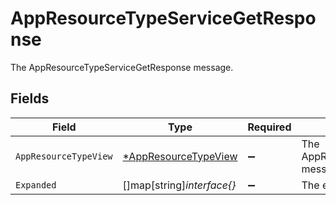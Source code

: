 # AppResourceTypeServiceGetResponse

The AppResourceTypeServiceGetResponse message.


## Fields

| Field                                                              | Type                                                               | Required                                                           | Description                                                        |
| ------------------------------------------------------------------ | ------------------------------------------------------------------ | ------------------------------------------------------------------ | ------------------------------------------------------------------ |
| `AppResourceTypeView`                                              | [*AppResourceTypeView](../../models/shared/appresourcetypeview.md) | :heavy_minus_sign:                                                 | The AppResourceTypeView message.                                   |
| `Expanded`                                                         | []map[string]*interface{}*                                         | :heavy_minus_sign:                                                 | The expanded field.                                                |